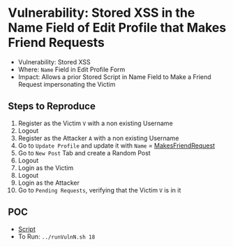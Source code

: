# Vulnerability: Stored XSS in the Name Field of Edit Profile that Makes Friend Requests

- Vulnerability: Stored XSS
- Where: `Name` Field in Edit Profile Form
- Impact: Allows a prior Stored Script in Name Field to Make a Friend Request impersonating the Victim

## Steps to Reproduce
1. Register as the Victim `V` with a non existing Username
2. Logout
3. Register as the Attacker `A` with a non existing Username
4. Go to `Update Profile` and update it with `Name` = [MakesFriendRequest](../Common/Scripts/XSS/MakesFriendRequest.html)
5. Go to `New Post` Tab and create a Random Post
6. Logout
7. Login as the Victim
8. Logout
9. Login as the Attacker
10. Go to `Pending Requests`, verifying that the Victim `V` is in it

## POC
- [Script](./Exploit.py)
- To Run: `../runVulnN.sh 18`
